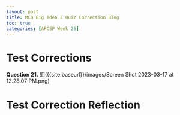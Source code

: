 ```yaml
---
layout: post
title: MCQ Big Idea 2 Quiz Correction Blog 
toc: true
categories: [APCSP Week 25]
---
```


# Test Corrections

**Question 21.**
![]({{site.baseurl}}/images/Screen Shot 2023-03-17 at 12.28.07 PM.png)


# Test Correction Reflection
